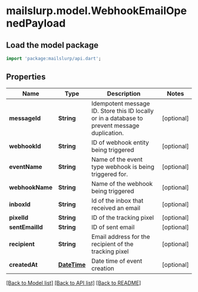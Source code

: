 # mailslurp.model.WebhookEmailOpenedPayload

## Load the model package
```dart
import 'package:mailslurp/api.dart';
```

## Properties
Name | Type | Description | Notes
------------ | ------------- | ------------- | -------------
**messageId** | **String** | Idempotent message ID. Store this ID locally or in a database to prevent message duplication. | [optional] 
**webhookId** | **String** | ID of webhook entity being triggered | [optional] 
**eventName** | **String** | Name of the event type webhook is being triggered for. | [optional] 
**webhookName** | **String** | Name of the webhook being triggered | [optional] 
**inboxId** | **String** | Id of the inbox that received an email | [optional] 
**pixelId** | **String** | ID of the tracking pixel | [optional] 
**sentEmailId** | **String** | ID of sent email | [optional] 
**recipient** | **String** | Email address for the recipient of the tracking pixel | [optional] 
**createdAt** | [**DateTime**](DateTime) | Date time of event creation | [optional] 

[[Back to Model list]](../README#documentation-for-models) [[Back to API list]](../README#documentation-for-api-endpoints) [[Back to README]](../README)


